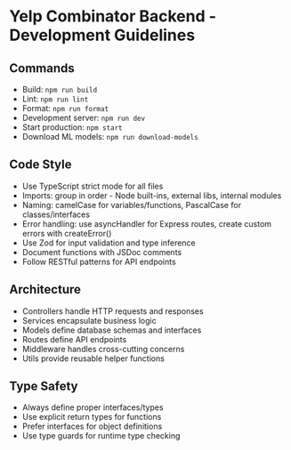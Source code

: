 # Yelp Combinator Backend - Development Guidelines

## Commands
- Build: `npm run build`
- Lint: `npm run lint`
- Format: `npm run format`
- Development server: `npm run dev`
- Start production: `npm start`
- Download ML models: `npm run download-models`

## Code Style
- Use TypeScript strict mode for all files
- Imports: group in order - Node built-ins, external libs, internal modules
- Naming: camelCase for variables/functions, PascalCase for classes/interfaces
- Error handling: use asyncHandler for Express routes, create custom errors with createError()
- Use Zod for input validation and type inference
- Document functions with JSDoc comments
- Follow RESTful patterns for API endpoints

## Architecture
- Controllers handle HTTP requests and responses
- Services encapsulate business logic
- Models define database schemas and interfaces
- Routes define API endpoints
- Middleware handles cross-cutting concerns
- Utils provide reusable helper functions

## Type Safety
- Always define proper interfaces/types
- Use explicit return types for functions
- Prefer interfaces for object definitions
- Use type guards for runtime type checking